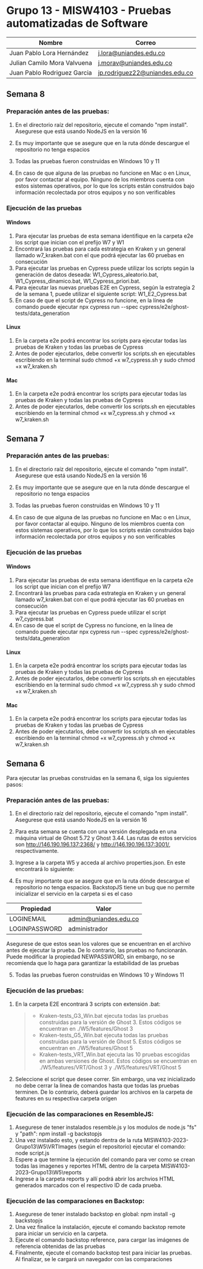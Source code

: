 # Grupo 13 - MISW4103 - Pruebas automatizadas de Software


| Nombre                      | Correo                         |
|-----------------------------|--------------------------------|
| Juan Pablo Lora Hernández   | j.lora@uniandes.edu.co         |
| Julian Camilo Mora Valvuena | j.morav@uniandes.edu.co        |
| Juan Pablo Rodriguez Garcia | jp.rodriguez22@uniandes.edu.co |

## Semana 8

### Preparación antes de las pruebas:
1. En el directorio raíz del repositorio, ejecute el comando "npm install". Asegurese que está usando NodeJS en la versión 16

2. Es muy importante que se asegure que en la ruta dónde descargue el repositorio no tenga espacios

3. Todas las pruebas fueron construidas en Windows 10 y 11

4. En caso de que alguna de las pruebas no funcione en Mac o en Linux, por favor contactar al equipo. Ninguno de los miembros cuenta con estos sistemas operativos, por lo que los scripts están construidos bajo información recolectada por otros equipos y no son verificables

### Ejecución de las pruebas

#### Windows
1. Para ejecutar las pruebas de esta semana identifique en la carpeta e2e los script que inician con el prefijo W7 y W1
2. Encontrará las pruebas para cada estrategia en Kraken y un general llamado w7_kraken.bat con el que podrá ejecutar las 60 pruebas en consecución
3. Para ejecutar las pruebas en Cypress puede utilizar los scripts según la generación de datos deseada: W1_Cypress_aleatorio.bat, W1_Cypress_dinamico.bat, W1_Cypress_priori.bat.
4. Para ejecutar las nuevas pruebas E2E en Cypress, según la estrategia 2 de la semana 1, puede utilizar el siguiente script: W1_E2_Cypress.bat
5. En caso de que el script de Cypress no funcione, en la línea de comando puede ejecutar npx cypress run --spec cypress/e2e/ghost-tests/data_generation

#### Linux
1. En la carpeta e2e podrá encontrar los scripts para ejecutar todas las pruebas de Kraken y todas las pruebas de Cypress
2. Antes de poder ejecutarlos, debe convertir los scripts.sh en ejecutables escribiendo en la terminal sudo chmod +x w7_cypress.sh y sudo chmod +x w7_kraken.sh

#### Mac
1. En la carpeta e2e podrá encontrar los scripts para ejecutar todas las pruebas de Kraken y todas las pruebas de Cypress
2. Antes de poder ejecutarlos, debe convertir los scripts.sh en ejecutables escribiendo en la terminal chmod +x w7_cypress.sh y chmod +x w7_kraken.sh


## Semana 7

### Preparación antes de las pruebas:
1. En el directorio raíz del repositorio, ejecute el comando "npm install". Asegurese que está usando NodeJS en la versión 16

2. Es muy importante que se asegure que en la ruta dónde descargue el repositorio no tenga espacios

3. Todas las pruebas fueron construidas en Windows 10 y 11

4. En caso de que alguna de las pruebas no funcione en Mac o en Linux, por favor contactar al equipo. Ninguno de los miembros cuenta con estos sistemas operativos, por lo que los scripts están construidos bajo información recolectada por otros equipos y no son verificables

### Ejecución de las pruebas

#### Windows
1. Para ejecutar las pruebas de esta semana identifique en la carpeta e2e los script que inician con el prefijo W7
2. Encontrará las pruebas para cada estrategia en Kraken y un general llamado w7_kraken.bat con el que podrá ejecutar las 60 pruebas en consecución
3. Para ejecutar las pruebas en Cypress puede utilizar el script w7_cypress.bat
4. En caso de que el script de Cypress no funcione, en la línea de comando puede ejecutar npx cypress run --spec cypress/e2e/ghost-tests/data_generation

#### Linux
1. En la carpeta e2e podrá encontrar los scripts para ejecutar todas las pruebas de Kraken y todas las pruebas de Cypress
2. Antes de poder ejecutarlos, debe convertir los scripts.sh en ejecutables escribiendo en la terminal sudo chmod +x w7_cypress.sh y sudo chmod +x w7_kraken.sh

#### Mac
1. En la carpeta e2e podrá encontrar los scripts para ejecutar todas las pruebas de Kraken y todas las pruebas de Cypress
2. Antes de poder ejecutarlos, debe convertir los scripts.sh en ejecutables escribiendo en la terminal chmod +x w7_cypress.sh y chmod +x w7_kraken.sh

## Semana 6
Para ejecutar las pruebas construidas en la semana 6, siga los siguientes pasos:

### Preparación antes de las pruebas:
1. En el directorio raíz del repositorio, ejecute el comando "npm install". Asegurese que está usando NodeJS en la versión 16

2. Para esta semana se cuenta con una versión desplegada en una máquina virtual de Ghost 5.72 y Ghost 3.44. Las rutas de estos servicios son http://146.190.196.137:2368/ y http://146.190.196.137:3001/, respectivamente.

3. Ingrese a la carpeta W5 y acceda al archivo properties.json. En este encontrará lo siguiente:

4. Es muy importante que se asegure que en la ruta dónde descargue el repositorio no tenga espacios. BackstopJS tiene un bug que no permite inicializar el servicio en la carpeta si es el caso

| Propiedad                      | Valor                         |
|-----------------------------|--------------------------------|
| LOGINEMAIL         | admin@uniandes.edu.co    |
| LOGINPASSWORD   | administrador        |

Asegurese de que estos sean los valores que se encuentran en el archivo antes de ejecutar la prueba. De lo contrario, las pruebas no funcionarán. Puede modificar la propiedad NEWPASSWORD, sin embargo, no se recomienda que lo haga para garantizar la estabilidad de las pruebas

5. Todas las pruebas fueron construidas en Windows 10 y Windows 11

### Ejecución de las pruebas:
1. En la carpeta E2E encontrará 3 scripts con extensión .bat: 
    >* Kraken-tests_G3_Win.bat ejecuta todas las pruebas construidas para la versión de Ghost 3. Estos códigos se encuentran en ./W5/features/Ghost 3
    >* Kraken-tests_G5_Win.bat ejecuta todas las pruebas construidas para la versión de Ghost 5. Estos códigos se encuentran en ./W5/features/Ghost 5
    >* Kraken-tests_VRT_Win.bat ejecuta las 10 pruebas escogidas en ambas versiones de Ghost. Estos códigos se encuentran en ./W5/features/VRT/Ghost 3 y ./W5/features/VRT/Ghost 5
2. Seleccione el script que desee correr. Sin embargo, una vez inicializado no debe cerrar la linea de comandos hasta que todas las pruebas terminen. De lo contrario, deberá guardar los archivos en la carpeta de features en su respectiva carpeta origen

### Ejecución de las comparaciones en ResembleJS:
1. Asegurese de tener instalados resemble.js y los modulos de node.js "fs" y "path": npm install -g backstopjs
2. Una vez instalado esto, y estando dentra de la ruta MISW4103-2023-Grupo13\W5\VRTImages (según el repositorio) ejecutar el comando: node script.js
3. Espere a que termine la ejecución del comando para ver como se crean todas las imagenes y reportes HTML dentro de la carpeta MISW4103-2023-Grupo13\W5\reports
4. Ingrese a la carpeta reports y allí podrá abrir los archvios HTML generados marcados con el respectivo ID de cada prueba.

### Ejecución de las comparaciones en Backstop:
1. Asegurese de tener instalado backstop en global: npm install -g backstopjs
2. Una vez finalice la instalación, ejecute el comando backstop remote para iniciar un servicio en la carpeta.
3. Ejecute el comando backstop reference, para cargar las imágenes de referencia obtenidas de las pruebas
4. Finalmente, ejecute el comando backstop test para iniciar las pruebas. Al finalizar, se le cargará un navegador con las comparaciones
